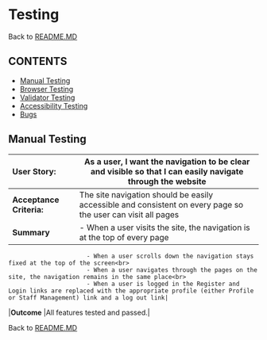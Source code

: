 # Testing

Back to [README.MD](README.MD)

## CONTENTS

- [Manual Testing](#manual-testing)
- [Browser Testing](#browser-testing)
- [Validator Testing](#validator-testing)
- [Accessibility Testing](#accessibility-testing)
- [Bugs](#bugs)

## Manual Testing
|User Story:             |As a user, I want the navigation to be clear and visible so that I can easily navigate through the website|
|:--                     |--                                                                                                        |
|**Acceptance Criteria:**|The site navigation should be easily accessible and consistent on every page so the user can visit all pages|
|**Summary**             |- When a user visits the site, the navigation is at the top of every page<br>
                          - When a user scrolls down the navigation stays fixed at the top of the screen<br>
                          - When a user navigates through the pages on the site, the navigation remains in the same place<br>
                          - When a user is logged in the Register and Login links are replaced with the appropriate profile (either Profile or Staff Management) link and a log out link|     
|**Outcome**             |All features tested and passed.|     

Back to [README.MD](README.MD)
